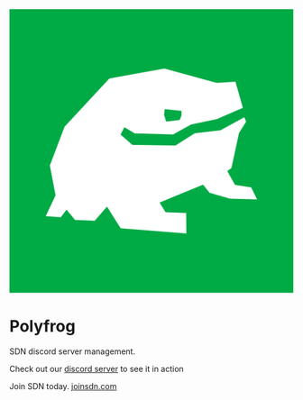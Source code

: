 <img src="https://github.com/FrankWhoee/joinSDN/blob/master/public/images/logo-green-bg.svg">

# Polyfrog
SDN discord server management.

Check out our [discord server](https://discord.gg/hHX5a8Tap2) to see it in action

Join SDN today. [joinsdn.com](https://joinsdn.com/)
